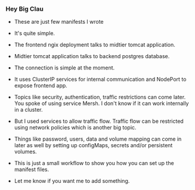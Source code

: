 ### Hey Big Clau


- These are just few manifests I wrote

- It's quite simple.

- The frontend ngix deployment talks to midtier tomcat application.

- Midtier tomcat application talks to backend postgres database.

- The connection is simple at the moment.

- It uses ClusterIP services for internal communication and NodePort to expose frontend app.

- Topics like security, authentication, traffic restrictions can come later. You spoke of using service Mersh. I don't know if it can work internally in a cluster.

- But I used services to allow traffic flow. Traffic flow can be restricted using network policies which is another big topic.

- Things like password, users, data and volume mapping can come in later as well by setting up configMaps, secrets and/or persistent volumes.

- This is just a small workflow to show you how you can set up the manifest files. 

- Let me know if you want me to add something.
